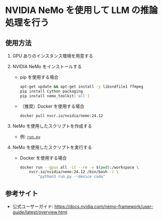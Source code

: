 # NVIDIA NeMo を使用して LLM の推論処理を行う

## 使用方法

1. GPU ありのインスタンス環境を用意する

1. NVIDIA NeMo をインストールする

    - pip を使用する場合
        ```bash
        apt-get update && apt-get install -y libsndfile1 ffmpeg
        pip install Cython packaging
        pip install nemo_toolkit['all']
        ```

    - （推奨）Docker を使用する場合
        ```bash
        docker pull nvcr.io/nvidia/nemo:24.12
        ```

1. NeMo を使用したスクリプトを作成する

    - 例: [`run.py`](run.py)

1. NeMo を使用したスクリプトを実行する

    - Docker を使用する場合
        ```bash
        docker run --gpus all -it --rm -v $(pwd):/workspace \
            nvcr.io/nvidia/nemo:24.12 /bin/bash -c \
                "python3 run.py --device cuda"
        ```

## 参考サイト

- 公式ユーザーガイド: https://docs.nvidia.com/nemo-framework/user-guide/latest/overview.html
